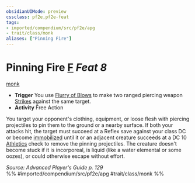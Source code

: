 ```yaml
---
obsidianUIMode: preview
cssclass: pf2e,pf2e-feat
tags:
- imported/compendium/src/pf2e/apg
- trait/class/monk
aliases: ["Pinning Fire"]
---
```

# Pinning Fire  [F](chapter-9-playing-the-game.md#Actions "Free Action") *Feat 8*  
[monk](rules/traits/monk.md)  

- **Trigger** You use [Flurry of Blows](flurry-of-blows.md) to make two ranged piercing weapon [Strikes](strike.md) against the same target.
- **Activity** Free Action

You target your opponent's clothing, equipment, or loose flesh with piercing projectiles to pin them to the ground or a nearby surface. If both your attacks hit, the target must succeed at a Reflex save against your class DC or become [immobilized](conditions.md#Immobilized) until it or an adjacent creature succeeds at a DC 10 [Athletics](../skills.md#Athletics) check to remove the pinning projectiles. The creature doesn't become stuck if it is incorporeal, is liquid (like a water elemental or some oozes), or could otherwise escape without effort.

*Source: Advanced Player's Guide p. 129*  
%% #imported/compendium/src/pf2e/apg #trait/class/monk %%